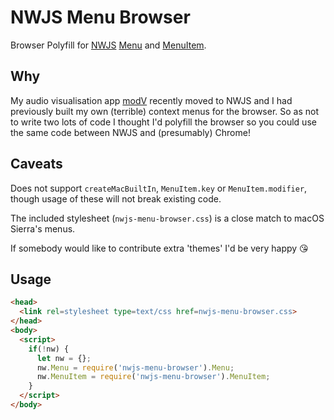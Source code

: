 # NWJS Menu Browser

Browser Polyfill for [NWJS](http://docs.nwjs.io/en/latest/) [Menu](http://docs.nwjs.io/en/latest/References/Menu/) and [MenuItem](http://docs.nwjs.io/en/latest/References/MenuItem/).

## Why

My audio visualisation app [modV](http://github.com/2xAA/modV/) recently moved to NWJS and I had previously built my own (terrible) context menus for the browser. So as not to write two lots of code I thought I'd polyfill the browser so you could use the same code between NWJS and (presumably) Chrome!

## Caveats

Does not support ```createMacBuiltIn```, ```MenuItem.key``` or ```MenuItem.modifier```, though usage of these will not break existing code.

The included stylesheet (```nwjs-menu-browser.css```) is a close match to macOS Sierra's menus.

If somebody would like to contribute extra 'themes' I'd be very happy 😘

## Usage

```HTML
<head>
  <link rel=stylesheet type=text/css href=nwjs-menu-browser.css>
</head>
<body>
  <script>
    if(!nw) {
      let nw = {};
      nw.Menu = require('nwjs-menu-browser').Menu;
      nw.MenuItem = require('nwjs-menu-browser').MenuItem;
    }
  </script>
</body>
```